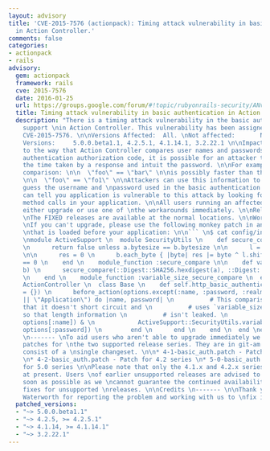 ```yaml
---
layout: advisory
title: 'CVE-2015-7576 (actionpack): Timing attack vulnerability in basic authentication
  in Action Controller.'
comments: false
categories:
- actionpack
- rails
advisory:
  gem: actionpack
  framework: rails
  cve: 2015-7576
  date: 2016-01-25
  url: https://groups.google.com/forum/#!topic/rubyonrails-security/ANv0HDHEC3k
  title: Timing attack vulnerability in basic authentication in Action Controller.
  description: "There is a timing attack vulnerability in the basic authentication
    support \nin Action Controller. This vulnerability has been assigned the CVE \nidentifier
    CVE-2015-7576. \n\nVersions Affected:  All. \nNot affected:       None. \nFixed
    Versions:     5.0.0.beta1.1, 4.2.5.1, 4.1.14.1, 3.2.22.1 \n\nImpact \n------ \nDue
    to the way that Action Controller compares user names and passwords in \nbasic
    authentication authorization code, it is possible for an attacker to \nanalyze
    the time taken by a response and intuit the password. \n\nFor example, this string
    comparison: \n\n  \"foo\" == \"bar\" \n\nis possibly faster than this comparison:
    \n\n  \"foo\" == \"fo1\" \n\nAttackers can use this information to attempt to
    guess the username and \npassword used in the basic authentication system. \n\nYou
    can tell you application is vulnerable to this attack by looking for \n`http_basic_authenticate_with`
    method calls in your application. \n\nAll users running an affected release should
    either upgrade or use one of \nthe workarounds immediately. \n\nReleases \n--------
    \nThe FIXED releases are available at the normal locations. \n\nWorkarounds \n-----------
    \nIf you can't upgrade, please use the following monkey patch in an initializer
    \nthat is loaded before your application: \n\n``` \n$ cat config/initializers/basic_auth_fix.rb
    \nmodule ActiveSupport \n  module SecurityUtils \n    def secure_compare(a, b)
    \n      return false unless a.bytesize == b.bytesize \n\n      l = a.unpack \"C#{a.bytesize}\"
    \n\n      res = 0 \n      b.each_byte { |byte| res |= byte ^ l.shift } \n      res
    == 0 \n    end \n    module_function :secure_compare \n\n    def variable_size_secure_compare(a,
    b) \n      secure_compare(::Digest::SHA256.hexdigest(a), ::Digest::SHA256.hexdigest(b))
    \n    end \n    module_function :variable_size_secure_compare \n  end \nend \n\nmodule
    ActionController \n  class Base \n    def self.http_basic_authenticate_with(options
    = {}) \n      before_action(options.except(:name, :password, :realm)) do \n        authenticate_or_request_with_http_basic(options[:realm]
    || \"Application\") do |name, password| \n          # This comparison uses & so
    that it doesn't short circuit and \n          # uses `variable_size_secure_compare`
    so that length information \n          # isn't leaked. \n          ActiveSupport::SecurityUtils.variable_size_secure_compare(name,
    options[:name]) & \n            ActiveSupport::SecurityUtils.variable_size_secure_compare(password,
    options[:password]) \n        end \n      end \n    end \n  end \nend \n``` \n\n\nPatches
    \n------- \nTo aid users who aren't able to upgrade immediately we have provided
    patches for \nthe two supported release series. They are in git-am format and
    consist of a \nsingle changeset. \n\n* 4-1-basic_auth.patch - Patch for 4.1 series
    \n* 4-2-basic_auth.patch - Patch for 4.2 series \n* 5-0-basic_auth.patch - Patch
    for 5.0 series \n\nPlease note that only the 4.1.x and 4.2.x series are supported
    at present. Users \nof earlier unsupported releases are advised to upgrade as
    soon as possible as we \ncannot guarantee the continued availability of security
    fixes for unsupported \nreleases. \n\nCredits \n------- \n\nThank you to Daniel
    Waterworth for reporting the problem and working with us to \nfix it.\n"
  patched_versions:
  - "~> 5.0.0.beta1.1"
  - "~> 4.2.5, >= 4.2.5.1"
  - "~> 4.1.14, >= 4.1.14.1"
  - "~> 3.2.22.1"
---
```

